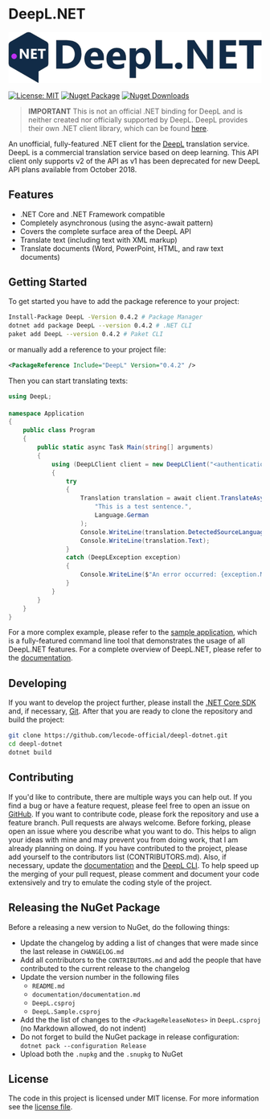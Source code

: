 # DeepL.NET

![DeepL.NET Logo](https://raw.githubusercontent.com/lecode-official/deepl-dotnet/master/documentation/images/banner.png "DeepL.NET Logo")

[![License: MIT](https://img.shields.io/github/license/lecode-official/deepl-dotnet)](https://github.com/lecode-official/deepl-dotnet/blob/master/LICENSE)
[![Nuget Package](https://img.shields.io/nuget/v/DeepL)](https://www.nuget.org/packages/DeepL)
[![Nuget Downloads](https://img.shields.io/nuget/dt/DeepL)](https://www.nuget.org/packages/DeepL)

> **IMPORTANT** This is not an official .NET binding for DeepL and is neither created nor officially supported by DeepL. DeepL provides their own .NET client library, which can be found [here](https://github.com/DeepLcom/deepl-dotnet).

An unofficial, fully-featured .NET client for the [DeepL](https://www.deepl.com/translator) translation service. DeepL is a commercial translation service based on deep learning. This API client only supports v2 of the API as v1 has been deprecated for new DeepL API plans available from October 2018.

## Features

- .NET Core and .NET Framework compatible
- Completely asynchronous (using the async-await pattern)
- Covers the complete surface area of the DeepL API
- Translate text (including text with XML markup)
- Translate documents (Word, PowerPoint, HTML, and raw text documents)

## Getting Started

To get started you have to add the package reference to your project:

```bash
Install-Package DeepL -Version 0.4.2 # Package Manager
dotnet add package DeepL --version 0.4.2 # .NET CLI
paket add DeepL --version 0.4.2 # Paket CLI
```

or manually add a reference to your project file:

```xml
<PackageReference Include="DeepL" Version="0.4.2" />
```

Then you can start translating texts:

```csharp
using DeepL;

namespace Application
{
    public class Program
    {
        public static async Task Main(string[] arguments)
        {
            using (DeepLClient client = new DeepLClient("<authentication key>", useFreeApi: false))
            {
                try
                {
                    Translation translation = await client.TranslateAsync(
                        "This is a test sentence.",
                        Language.German
                    );
                    Console.WriteLine(translation.DetectedSourceLanguage);
                    Console.WriteLine(translation.Text);
                }
                catch (DeepLException exception)
                {
                    Console.WriteLine($"An error occurred: {exception.Message}");
                }
            }
        }
    }
}
```

For a more complex example, please refer to the [sample application](https://github.com/lecode-official/deepl-dotnet/tree/master/source/DeepL.Cli), which is a fully-featured command line tool that demonstrates the usage of all DeepL.NET features. For a complete overview of DeepL.NET, please refer to the [documentation](https://github.com/lecode-official/deepl-dotnet/blob/master/documentation/documentation.md).

## Developing

If you want to develop the project further, please install the [.NET Core SDK](https://dotnet.microsoft.com/download) and, if necessary, [Git](https://git-scm.com/downloads). After that you are ready to clone the repository and build the project:

```bash
git clone https://github.com/lecode-official/deepl-dotnet.git
cd deepl-dotnet
dotnet build
```

## Contributing

If you'd like to contribute, there are multiple ways you can help out. If you find a bug or have a feature request, please feel free to open an issue on [GitHub](https://github.com/lecode-official/deepl-dotnet/issues). If you want to contribute code, please fork the repository and use a feature branch. Pull requests are always welcome. Before forking, please open an issue where you describe what you want to do. This helps to align your ideas with mine and may prevent you from doing work, that I am already planning on doing. If you have contributed to the project, please add yourself to the contributors list (CONTRIBUTORS.md). Also, if necessary, update the [documentation](https://github.com/lecode-official/deepl-dotnet/tree/master/documentation) and the [DeepL CLI](https://github.com/lecode-official/deepl-dotnet/tree/master/source/DeepL.Cli). To help speed up the merging of your pull request, please comment and document your code extensively and try to emulate the coding style of the project.

## Releasing the NuGet Package

Before a releasing a new version to NuGet, do the following things:

- Update the changelog by adding a list of changes that were made since the last release in `CHANGELOG.md`
- Add all contributors to the `CONTRIBUTORS.md` and add the people that have contributed to the current release to the changelog
- Update the version number in the following files
  - `README.md`
  - `documentation/documentation.md`
  - `DeepL.csproj`
  - `DeepL.Sample.csproj`
- Add the the list of changes to the `<PackageReleaseNotes>` in `DeepL.csproj` (no Markdown allowed, do not indent)
- Do not forget to build the NuGet package in release configuration: `dotnet pack --configuration Release`
- Upload both the `.nupkg` and the `.snupkg` to NuGet

## License

The code in this project is licensed under MIT license. For more information see the [license file](https://github.com/lecode-official/deepl-dotnet/blob/master/LICENSE).
